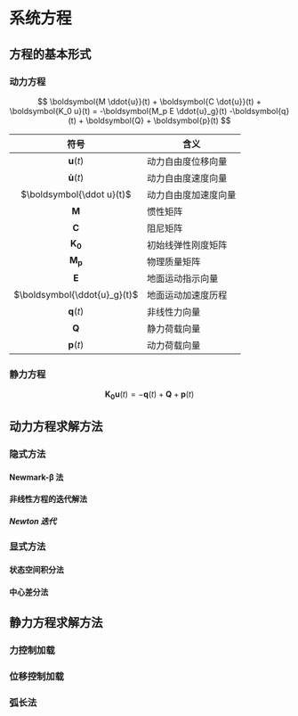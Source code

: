 # 系统方程

## 方程的基本形式
### 动力方程
$$
\boldsymbol{M \ddot{u}}(t) +
\boldsymbol{C  \dot{u}}(t) +
\boldsymbol{K_0      u}(t) =
-\boldsymbol{M_p E \ddot{u}_g}(t)
-\boldsymbol{q}(t) + \boldsymbol{Q} + \boldsymbol{p}(t)
$$

| 符号  |  含义  |
| :---: | ----- |
|$\boldsymbol{u}(t)$|动力自由度位移向量|
|$\boldsymbol{\dot u}(t)$|动力自由度速度向量|
|$\boldsymbol{\ddot u}(t)$|动力自由度加速度向量|
|$\boldsymbol{M}$|惯性矩阵|
|$\boldsymbol{C}$|阻尼矩阵|
|$\boldsymbol{K_0}$|初始线弹性刚度矩阵|
|$\boldsymbol{M_p}$|物理质量矩阵|
|$\boldsymbol{E}$|地面运动指示向量|
|$\boldsymbol{\ddot{u}_g}(t)$|地面运动加速度历程|
|$\boldsymbol{q}(t)$|非线性力向量|
|$\boldsymbol{Q}$|静力荷载向量|
|$\boldsymbol{p}(t)$|动力荷载向量|

### 静力方程

$$
\boldsymbol{K_0      u}(t) =
-\boldsymbol{q}(t) + \boldsymbol{Q} + \boldsymbol{p}(t)
$$

## 动力方程求解方法

### 隐式方法
#### Newmark-β 法

#### 非线性方程的迭代解法
##### Newton 迭代

### 显式方法
#### 状态空间积分法

#### 中心差分法

## 静力方程求解方法

### 力控制加载
### 位移控制加载
### 弧长法